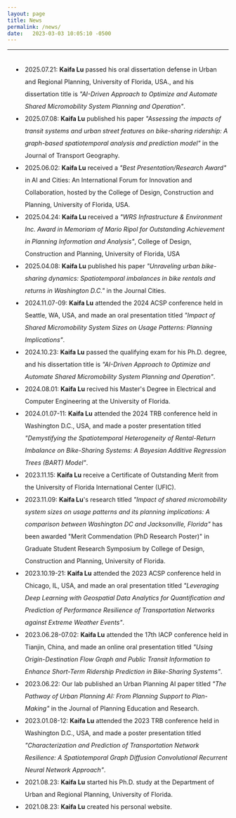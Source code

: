 ```yaml
---
layout: page
title: News
permalink: /news/
date:   2023-03-03 10:05:10 -0500
---
```

-----------
<br>
<style>
      p1 {
        line-height: 2;
      }
      li {
        padding-left: 40px;
        line-height: 2;
        text-indent: -20px;
      }
    </style>
<li>2025.07.21: <b>Kaifa Lu</b> passed his oral dissertation defense in Urban and Regional Planning, University of Florida, USA., and his dissertation title is <em>"AI-Driven Approach to Optimize and Automate Shared Micromobility System Planning and Operation"</em>.</li>
<li>2025.07.08: <b>Kaifa Lu</b> published his paper <em>"Assessing the impacts of transit systems and urban street features on bike-sharing ridership: A graph-based spatiotemporal analysis and prediction model"</em> in the Journal of Transport Geography.</li>
<li>2025.06.02: <b>Kaifa Lu</b> received a <em>"Best Presentation/Research Award"</em> in AI and Cities: An International Forum for Innovation and Collaboration, hosted by the College of Design, Construction and Planning, University of Florida, USA.</li>
<li>2025.04.24: <b>Kaifa Lu</b> received a <em>"WRS Infrastructure & Environment Inc. Award in Memoriam of Mario Ripol for Outstanding Achievement in Planning Information and Analysis"</em>, College of Design, Construction and Planning, University of Florida, USA</li>
<li>2025.04.08: <b>Kaifa Lu</b> published his paper <em>"Unraveling urban bike-sharing dynamics: Spatiotemporal imbalances in bike rentals and returns in Washington D.C."</em> in the Journal Cities.</li>
<li>2024.11.07-09: <b>Kaifa Lu</b> attended the 2024 ACSP conference held in Seattle, WA, USA, and made an oral presentation titled <em>"Impact of Shared Micromobility System Sizes on Usage Patterns: Planning Implications"</em>.</li>
<li>2024.10.23: <b>Kaifa Lu</b> passed the qualifying exam for his Ph.D. degree, and his dissertation title is <em>"AI-Driven Approach to Optimize and Automate Shared Micromobility System Planning and Operation"</em>.</li>
<li>2024.08.01: <b>Kaifa Lu</b> recived his Master's Degree in Electrical and Computer Engineering at the University of Florida.</li>
<li>2024.01.07-11: <b>Kaifa Lu</b> attended the 2024 TRB conference held in Washington D.C., USA, and made a poster presentation titled <em>"Demystifying the Spatiotemporal Heterogeneity of Rental-Return Imbalance on Bike-Sharing Systems: A Bayesian Additive Regression Trees (BART) Model"</em>.</li>
<li>2023.11.15: <b>Kaifa Lu</b> receive a Certificate of Outstanding Merit from the University of Florida International Center (UFIC).</li>
<li>2023.11.09: <b>Kaifa Lu</b>'s research titled <em>"Impact of shared micromobility system sizes on usage patterns and its planning implications: A comparison between Washington DC and Jacksonville, Florida"</em> has been awarded "Merit Commendation (PhD Research Poster)" in Graduate Student Research Symposium by College of Design, Construction and Planning, University of Florida.</li>
<li>2023.10.19-21: <b>Kaifa Lu</b> attended the 2023 ACSP conference held in Chicago, IL, USA, and made an oral presentation titled <em>"Leveraging Deep Learning with Geospatial Data Analytics for Quantification and Prediction of Performance Resilience of Transportation Networks against Extreme Weather Events"</em>.</li>
<li>2023.06.28-07.02: <b>Kaifa Lu</b> attended the 17th IACP conference held in Tianjin, China, and made an online oral presentation titled <em>"Using Origin-Destination Flow Graph and Public Transit Information to Enhance Short-Term Ridership Prediction in Bike-Sharing Systems"</em>.</li>
<li> 2023.06.22: Our lab published an Urban Planning AI paper titled <em>"The Pathway of Urban Planning AI: From Planning Support to Plan-Making"</em> in the Journal of Planning Education and Research.
<li>2023.01.08-12: <b>Kaifa Lu</b> attended the 2023 TRB conference held in Washington D.C., USA, and made a poster presentation titled <em>"Characterization and Prediction of Transportation Network Resilience: A Spatiotemporal Graph Diffusion Convolutional Recurrent Neural Network Approach"</em>.</li>
<li>2021.08.23: <b>Kaifa Lu</b> started his Ph.D. study at the Department of Urban and Regional Planning, University of Florida.</li>
<li>2021.08.23: <b>Kaifa Lu</b> created his personal website.</li>
